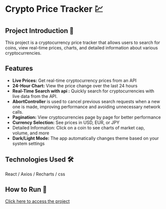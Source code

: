 
# Crypto Price Tracker 💹

## Project Introduction 📌  
This project is a cryptocurrency price tracker that allows users to search for coins, view real-time prices, charts, and detailed information about various cryptocurrencies.

## Features
- **Live Prices:** Get real-time cryptocurrency prices from an API
- **24-Hour Chart:** View the price change over the last 24 hours
- **Real-Time Search with api :** Quickly search for cryptocurrencies with live data from the API.
- **AbortController** is used to cancel previous search requests when a new one is made, improving performance and avoiding unnecessary network calls.
- **Pagination:** View cryptocurrencies page by page for better performance
- **Currency Selection:** See prices in USD, EUR, or JPY
- Detailed Information: Click on a coin to see charts of market cap, volume, and more
- **Dark/Light Mode:** The app automatically changes theme based on your system settings

## Technologies Used 🛠️
React / Axios / Recharts / css 

## How to Run 🚀
[Click here to access the project](https://react-crypto-app-mu-dusky.vercel.app/)

